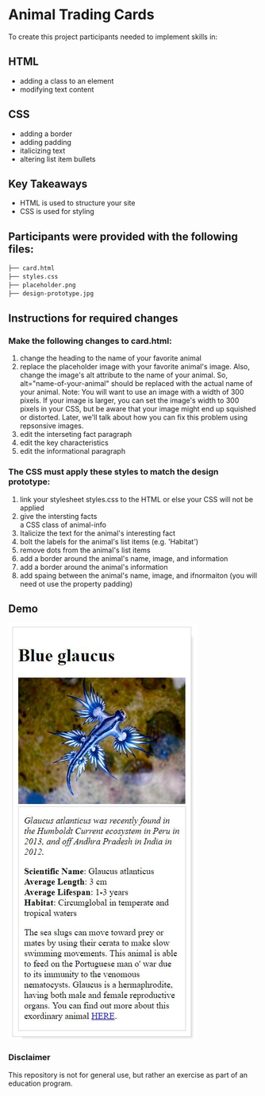 # Animal Trading Cards

To create this project participants needed to implement skills in:

## HTML

- adding a class to an element
- modifying text content

## CSS

- adding a border
- adding padding
- italicizing text
- altering list item bullets

## Key Takeaways

- HTML is used to structure your site
- CSS is used for styling

## Participants were provided with the following files:

```bash
├── card.html
├── styles.css
├── placeholder.png
├── design-prototype.jpg
```

## Instructions for required changes

### Make the following changes to card.html:

1. change the heading to the name of your favorite animal
2. replace the placeholder image with your favorite animal's image.
   Also, change the image's alt attribute to the name of your animal. So, alt="name-of-your-animal" should be replaced with the actual name of your animal.
   Note: You will want to use an image with a width of 300 pixels. If your image is larger, you can set the image's width to 300 pixels in your CSS, but be aware that your image might end up squished or distorted. Later, we'll talk about how you can fix this problem using repsonsive images.
3. edit the interseting fact paragraph
4. edit the key characteristics
5. edit the informational paragraph

### The CSS must apply these styles to match the design prototype:

1. link your stylesheet styles.css to the HTML or else your CSS will not be applied
2. give the intersting facts <div> a CSS class of animal-info
3. Italicize the text for the animal's interesting fact
4. bolt the labels for the animal's list items (e.g. 'Habitat')
5. remove dots from the animal's list items
6. add a border around the animal's name, image, and information
7. add a border around the animal's information
8. add spaing between the animal's name, image, and ifnormaiton (you will need ot use the property padding)

## Demo

![Demo image](img-final-product.jpg)

### Disclaimer

This repository is not for general use, but rather an exercise as part of an education program.
